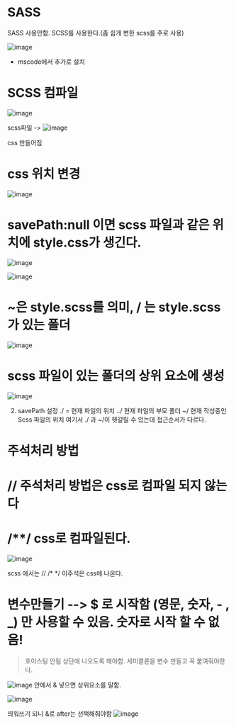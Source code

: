 # SASS 

SASS 사용안함. SCSS를 사용한다.(좀 쉽게 변한 scss를 주로 사용)

![image](https://github.com/sjeroh/sass/assets/36749506/95a52303-866d-4035-9035-2e7f5736e79d)
- mscode에서 추가로 설치

# SCSS 컴파일
![image](https://github.com/sjeroh/sass/assets/36749506/e6807fe8-826b-4c3a-80cd-305e957fc1fd)


scss파일 -> ![image](https://github.com/sjeroh/sass/assets/36749506/240e714a-2f87-4cf0-b0f3-2d1517a2a68e)

css 만들어짐

# css 위치 변경

![image](https://github.com/sjeroh/sass/assets/36749506/db3eca3b-4ef3-40e3-aa83-d7341ee30940)

# savePath:null 이면 scss 파일과 같은 위치에 style.css가 생긴다.

![image](https://github.com/sjeroh/sass/assets/36749506/a9b631e4-5ba1-4da3-9aed-75dcf92dae0a)

![image](https://github.com/sjeroh/sass/assets/36749506/868ae9cb-0c39-4921-8a57-6f53feb4177f)

# ~은 style.scss를 의미, / 는 style.scss 가 있는 폴더

![image](https://github.com/sjeroh/sass/assets/36749506/f79a4754-cc32-4db1-b8d6-b326d0ca10a1)

# scss 파일이 있는 폴더의 상위 요소에 생성

![image](https://github.com/sjeroh/sass/assets/36749506/b5941a9b-088d-403e-b978-2c61a4d99921)



2. savePath 설정
./ = 현재 파일의 위치
../ 현재 파일의 부모 폴더
~/ 현재 작성중인 Scss 파일의 위치
여기서 ./ 과 ~/이 헷갈릴 수 있는데
접근순서가 다르다.

# 주석처리 방법
# // 주석처리 방법은 css로 컴파일 되지 않는다
# /**/ css로 컴파일된다.
![image](https://github.com/sjeroh/sass/assets/36749506/0d3af72f-b79e-4aed-bf71-c43fe610b5fa)

scss 에서는 //
/* */ 이주석은 css에 나온다.


# 변수만들기 --> $ 로 시작함 (영문, 숫자, - , _) 만 사용할 수 있음. 숫자로 시작 할 수 없음!
> 호이스팅 안됨 상단에 나오도록 해야함.
> 세미콜론을 변수 만들고 꼭 붙여줘야한다.

![image](https://github.com/sjeroh/sass/assets/36749506/150da50d-7707-4be5-9069-25a56b6fc8c4)
안에서 & 넣으면 상위요소를 말함.

![image](https://github.com/sjeroh/sass/assets/36749506/a3f06c72-b65c-4a44-a62d-054a7428fc48)

띄워쓰기 되니 &로  after는 선택해줘야함
![image](https://github.com/sjeroh/sass/assets/36749506/71ce2516-fc46-4118-af0a-7176f1b661af)

